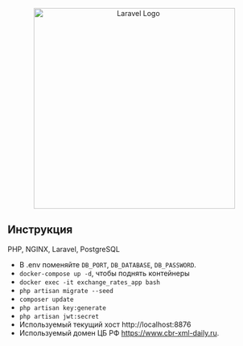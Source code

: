 <p align="center"><a href="https://laravel.com" target="_blank"><img src="https://raw.githubusercontent.com/laravel/art/master/logo-lockup/5%20SVG/2%20CMYK/1%20Full%20Color/laravel-logolockup-cmyk-red.svg" width="400" alt="Laravel Logo"></a></p>


## Инструкция
PHP, NGINX, Laravel, PostgreSQL
 - В .env поменяйте `DB_PORT`, `DB_DATABASE`, `DB_PASSWORD`.
 - `docker-compose up -d`, чтобы поднять контейнеры
 - `docker exec -it exchange_rates_app bash`
 - `php artisan migrate --seed`
 - `composer update`
 - `php artisan key:generate`
 - `php artisan jwt:secret`
 - Используемый текущий хост http://localhost:8876
 - Используемый домен ЦБ РФ https://www.cbr-xml-daily.ru.

